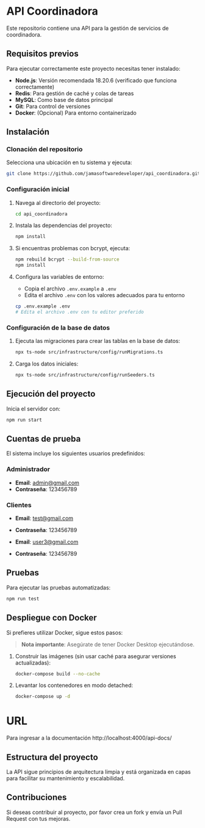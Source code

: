 # API Coordinadora

Este repositorio contiene una API para la gestión de servicios de coordinadora.

## Requisitos previos

Para ejecutar correctamente este proyecto necesitas tener instalado:

- **Node.js**: Versión recomendada 18.20.6 (verificado que funciona correctamente)
- **Redis**: Para gestión de caché y colas de tareas
- **MySQL**: Como base de datos principal
- **Git**: Para control de versiones
- **Docker**: (Opcional) Para entorno containerizado

## Instalación

### Clonación del repositorio

Selecciona una ubicación en tu sistema y ejecuta:

```bash
git clone https://github.com/jamasoftwaredeveloper/api_coordinadora.git
```

### Configuración inicial

1. Navega al directorio del proyecto:
   ```bash
   cd api_coordinadora
   ```

2. Instala las dependencias del proyecto:
   ```bash
   npm install
   ```

3. Si encuentras problemas con bcrypt, ejecuta:
   ```bash
   npm rebuild bcrypt --build-from-source
   npm install
   ```

4. Configura las variables de entorno:
   - Copia el archivo `.env.example` a `.env`
   - Edita el archivo `.env` con los valores adecuados para tu entorno

   ```bash
   cp .env.example .env
   # Edita el archivo .env con tu editor preferido
   ```

### Configuración de la base de datos

1. Ejecuta las migraciones para crear las tablas en la base de datos:
   ```bash
   npx ts-node src/infrastructure/config/runMigrations.ts
   ```

2. Carga los datos iniciales:
   ```bash
   npx ts-node src/infrastructure/config/runSeeders.ts
   ```

## Ejecución del proyecto

Inicia el servidor con:

```bash
npm run start
```

## Cuentas de prueba

El sistema incluye los siguientes usuarios predefinidos:

### Administrador
- **Email**: admin@gmail.com
- **Contraseña**: 123456789

### Clientes
- **Email**: test@gmail.com
- **Contraseña**: 123456789

- **Email**: user3@gmail.com
- **Contraseña**: 123456789

## Pruebas

Para ejecutar las pruebas automatizadas:

```bash
npm run test
```

## Despliegue con Docker

Si prefieres utilizar Docker, sigue estos pasos:

> **Nota importante**: Asegúrate de tener Docker Desktop ejecutándose.

1. Construir las imágenes (sin usar caché para asegurar versiones actualizadas):
   ```bash
   docker-compose build --no-cache
   ```

2. Levantar los contenedores en modo detached:
   ```bash
   docker-compose up -d
   ```
# URL
Para ingresar a la documentación
http://localhost:4000/api-docs/

## Estructura del proyecto

La API sigue principios de arquitectura limpia y está organizada en capas para facilitar su mantenimiento y escalabilidad.

## Contribuciones

Si deseas contribuir al proyecto, por favor crea un fork y envía un Pull Request con tus mejoras.
